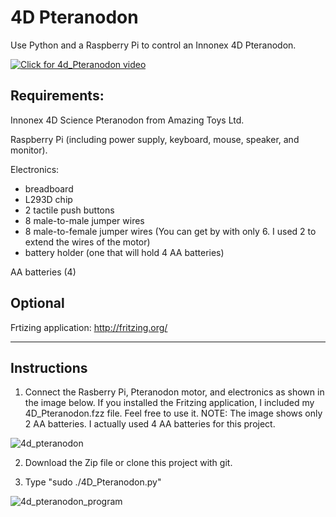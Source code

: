 # 4D Pteranodon
Use Python and a Raspberry Pi to control an Innonex 4D Pteranodon. 

[![Click for 4d_Pteranodon video](https://user-images.githubusercontent.com/13591438/36655512-b63895ee-1a88-11e8-9dc7-b820478f968c.JPG)](https://mega.nz/#!SCIQ0A6Y!cerD0qzZksbansMtEtf4tRqf8Jhjk-HmDqIlX-dOWOw)


## Requirements:
  Innonex 4D Science Pteranodon from Amazing Toys Ltd.
  
  Raspberry Pi (including power supply, keyboard, mouse, speaker, and monitor).
  
  Electronics:
   * breadboard
   * L293D chip
   * 2 tactile push buttons
   * 8 male-to-male jumper wires
   * 8 male-to-female jumper wires (You can get by with only 6. I used 2 to extend the wires of the motor)
   * battery holder (one that will hold 4 AA batteries)
  
  AA batteries (4)

## Optional
  Frtizing application:
  http://fritzing.org/

____________________________________

## Instructions

1) Connect the Rasberry Pi, Pteranodon motor, and electronics as shown in the image below. If you installed the Fritzing application, I included my 4D_Pteranodon.fzz file. Feel free to use it. NOTE: The image shows only 2 AA batteries. I actually used 4 AA batteries for this project.

![4d_pteranodon](https://user-images.githubusercontent.com/13591438/38773419-6a7de5f6-4011-11e8-8689-5554aa8f78a5.png)

2) Download the Zip file or clone this project with git.

3) Type "sudo ./4D_Pteranodon.py"

![4d_pteranodon_program](https://user-images.githubusercontent.com/13591438/38773420-7089422e-4011-11e8-98f4-8055f4dbdd66.png)
